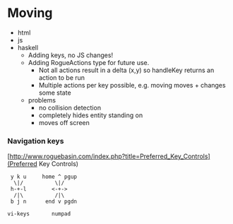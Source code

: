 # Moving

 - html
 - js
 - haskell
   - Adding keys, no JS changes!
   - Adding RogueActions type for future use.
     - Not all actions result in a delta (x,y) so handleKey returns an action to be run
     - Multiple actions per key possible, e.g. moving moves + changes some state
   - problems
     - no collision detection
     - completely hides entity standing on
     - moves off screen


### Navigation keys

[http://www.roguebasin.com/index.php?title=Preferred_Key_Controls](Preferred Key Controls)

```
 y k u     home ^ pgup
  \|/          \|/
 h-+-l        <-+->
  /|\          /|\
 b j n      end v pgdn

vi-keys       numpad
```
